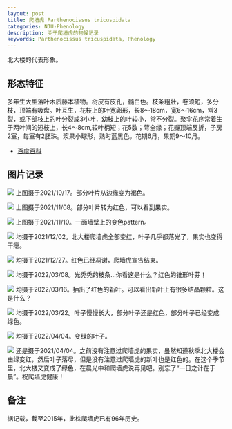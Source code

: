 ```yaml
---
layout: post
title: 爬墙虎 Parthenocissus tricuspidata
categories: NJU-Phenology
description: 关于爬墙虎的物候记录
keywords: Parthenocissus tricuspidata, Phenology
---
```


北大楼的代表形象。

## 形态特征

多年生大型落叶木质藤本植物。树皮有皮孔，髓白色。枝条粗壮，卷须短，多分枝，顶端有吸盘。叶互生，花枝上的叶宽卵形，长8～18cm，宽6～16cm，常3裂，或下部枝上的叶分裂成3小叶，幼枝上的叶较小，常不分裂。聚伞花序常着生于两叶间的短枝上，长4～8cm,较叶柄短；花5数；萼全缘；花瓣顶端反折，子房2室，每室有2胚珠。浆果小球形，熟时蓝黑色。花期6月，果期9～10月。

 - [百度百科](https://baike.baidu.com/item/%E7%88%AC%E5%A2%99%E8%99%8E/1521066)

## 图片记录

![](/images/blog/20211017-Parthenocissus-tricuspidata.jpg)
上图摄于2021/10/17。部分叶片从边缘变为褐色。

![](/images/blog/20211108-Parthenocissus-tricuspidata.jpg)
上图摄于2021/11/08。部分叶片转为红色，可以看到果实。

![](/images/blog/2021110-Parthenocissus-tricuspidata.jpg)
上图摄于2021/11/10。一面墙壁上的变色pattern。

![](/images/blog/20211202-Parthenocissus-tricuspidata.jpg)
均摄于2021/12/02。北大楼爬墙虎全部变红，叶子几乎都落光了，果实也变得干瘪。

![](/images/blog/20211227-Parthenocissus-tricuspidata.jpg)
均摄于2021/12/27。红色已经凋谢，爬墙虎宣告结束。

![](/images/blog/20220308-Parthenocissus-tricuspidata.jpg)
均摄于2022/03/08。光秃秃的枝条...你看这是什么？红色的锥形叶芽！

![](/images/blog/20220316-Parthenocissus-tricuspidata.jpg)
均摄于2022/03/16。抽出了红色的新叶。可以看出新叶上有很多结晶颗粒。这是什么？

![](/images/blog/20220322-Parthenocissus-tricuspidata.jpg)
均摄于2022/03/22。叶子慢慢长大，部分叶子还是红色，部分叶子已经变成绿色。

![](/images/blog/20220404-Parthenocissus-tricuspidata.jpg)
均摄于2022/04/04。变绿的叶子。

![](/images/blog/20220404(2)-Parthenocissus-tricuspidata.jpg)
还是摄于2021/04/04。之前没有注意过爬墙虎的果实，虽然知道秋季北大楼会由绿变红，然后叶子落尽，但是没有注意过爬墙虎的新叶也是红色的。在这个季节里，北大楼又变成了绿色，在晨光中和爬墙虎说再见吧。别忘了“一日之计在于晨”。祝爬墙虎健康！

## 备注

据记载，截至2015年，此株爬墙虎已有96年历史。
